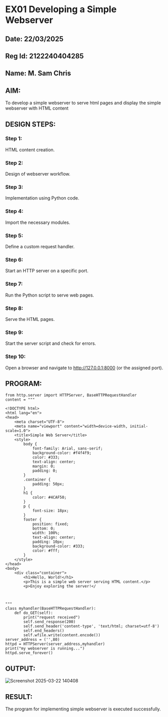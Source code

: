 # EX01 Developing a Simple Webserver
## Date: 22/03/2025
## Reg Id: 2122240404285
## Name: M. Sam Chris 

## AIM:
To develop a simple webserver to serve html pages and display the simple webserver with HTML content

## DESIGN STEPS:
### Step 1: 
HTML content creation.

### Step 2:
Design of webserver workflow.

### Step 3:
Implementation using Python code.

### Step 4:
Import the necessary modules.

### Step 5:
Define a custom request handler.

### Step 6:
Start an HTTP server on a specific port.

### Step 7:
Run the Python script to serve web pages.

### Step 8:
Serve the HTML pages.

### Step 9:
Start the server script and check for errors.

### Step 10:
Open a browser and navigate to http://127.0.0.1:8000 (or the assigned port).

## PROGRAM:
```
from http.server import HTTPServer, BaseHTTPRequestHandler
content = """

<!DOCTYPE html>
<html lang="en">
<head>
    <meta charset="UTF-8">
    <meta name="viewport" content="width=device-width, initial-scale=1.0">
    <title>Simple Web Server</title>
    <style>
        body {
            font-family: Arial, sans-serif;
            background-color: #f4f4f9;
            color: #333;
            text-align: center;
            margin: 0;
            padding: 0;
        }
        .container {
            padding: 50px;
        }
        h1 {
            color: #4CAF50;
        }
        p {
            font-size: 18px;
        }
        footer {
            position: fixed;
            bottom: 0;
            width: 100%;
            text-align: center;
            padding: 10px;
            background-color: #333;
            color: #fff;
        }
    </style>
</head>
<body>
    <div class="container">
        <h1>Hello, World!</h1>
        <p>This is a simple web server serving HTML content.</p>
        <p>Enjoy exploring the server!</



"""
class myhandler(BaseHTTPRequestHandler):
    def do_GET(self):
        print("request received")
        self.send_response(200)
        self.send_header('content-type', 'text/html; charset=utf-8')
        self.end_headers()
        self.wfile.write(content.encode())
server_address = ('',80)
httpd = HTTPServer(server_address,myhandler)
print("my webserver is running...")
httpd.serve_forever()
```


## OUTPUT:

![Screenshot 2025-03-22 140408](https://github.com/user-attachments/assets/d0315e35-8bc2-42b8-89a4-1763d0ac8755)


## RESULT:
The program for implementing simple webserver is executed successfully.

